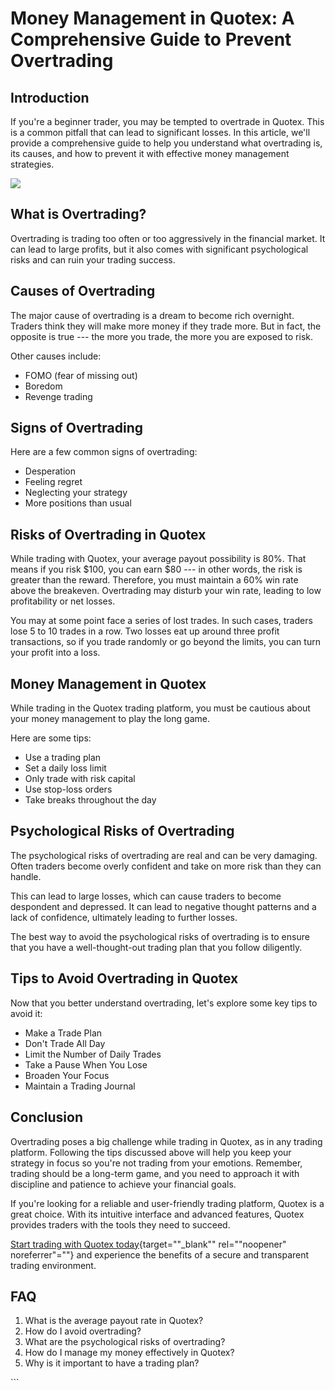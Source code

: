 # Money Management in Quotex: A Comprehensive Guide to Prevent Overtrading

## Introduction

If you\'re a beginner trader, you may be tempted to overtrade in Quotex.
This is a common pitfall that can lead to significant losses. In this
article, we\'ll provide a comprehensive guide to help you understand
what overtrading is, its causes, and how to prevent it with effective
money management strategies.

[![](https://static.quotex.io/files/4_en/300_250.jpg)](https://traff.sbs/brokerqxlid)

## What is Overtrading?

Overtrading is trading too often or too aggressively in the financial
market. It can lead to large profits, but it also comes with significant
psychological risks and can ruin your trading success.

## Causes of Overtrading

The major cause of overtrading is a dream to become rich overnight.
Traders think they will make more money if they trade more. But in fact,
the opposite is true --- the more you trade, the more you are exposed to
risk.

Other causes include:

-   FOMO (fear of missing out)
-   Boredom
-   Revenge trading

## Signs of Overtrading

Here are a few common signs of overtrading:

-   Desperation
-   Feeling regret
-   Neglecting your strategy
-   More positions than usual

## Risks of Overtrading in Quotex

While trading with Quotex, your average payout possibility is 80%. That
means if you risk \$100, you can earn \$80 --- in other words, the risk
is greater than the reward. Therefore, you must maintain a 60% win rate
above the breakeven. Overtrading may disturb your win rate, leading to
low profitability or net losses.

You may at some point face a series of lost trades. In such cases,
traders lose 5 to 10 trades in a row. Two losses eat up around three
profit transactions, so if you trade randomly or go beyond the limits,
you can turn your profit into a loss.

## Money Management in Quotex

While trading in the Quotex trading platform, you must be cautious about
your money management to play the long game.

Here are some tips:

-   Use a trading plan
-   Set a daily loss limit
-   Only trade with risk capital
-   Use stop-loss orders
-   Take breaks throughout the day

## Psychological Risks of Overtrading

The psychological risks of overtrading are real and can be very
damaging. Often traders become overly confident and take on more risk
than they can handle.

This can lead to large losses, which can cause traders to become
despondent and depressed. It can lead to negative thought patterns and a
lack of confidence, ultimately leading to further losses.

The best way to avoid the psychological risks of overtrading is to
ensure that you have a well-thought-out trading plan that you follow
diligently.

## Tips to Avoid Overtrading in Quotex

Now that you better understand overtrading, let\'s explore some key tips
to avoid it:

-   Make a Trade Plan
-   Don\'t Trade All Day
-   Limit the Number of Daily Trades
-   Take a Pause When You Lose
-   Broaden Your Focus
-   Maintain a Trading Journal

## Conclusion

Overtrading poses a big challenge while trading in Quotex, as in any
trading platform. Following the tips discussed above will help you keep
your strategy in focus so you\'re not trading from your emotions.
Remember, trading should be a long-term game, and you need to approach
it with discipline and patience to achieve your financial goals.

If you\'re looking for a reliable and user-friendly trading platform,
Quotex is a great choice. With its intuitive interface and advanced
features, Quotex provides traders with the tools they need to succeed.

[Start trading with Quotex
today](\%22https://traff.sbs/brokerqxsignup\%22){target=""_blank""
rel=""noopener" noreferrer"=""} and experience the benefits of a
secure and transparent trading environment.

## FAQ

1.  What is the average payout rate in Quotex?
2.  How do I avoid overtrading?
3.  What are the psychological risks of overtrading?
4.  How do I manage my money effectively in Quotex?
5.  Why is it important to have a trading plan?

\`\`\`

